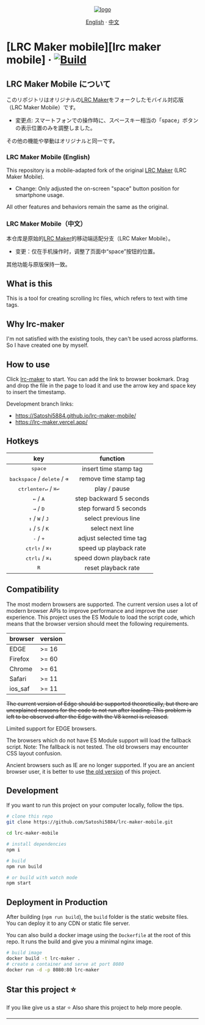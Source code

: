 <p align="center">
    <a href="https://Satoshi5884.github.io/lrc-maker-mobile/">
        <img src="./public/favicons/apple-touch-icon.png" alt="logo" />
    </a>
</p>

<div align="center">

[English](./README.md) · [中文](./README-zh.md)

</div>

# [LRC Maker mobile][lrc maker mobile] &middot; [![Build](https://github.com/Satoshi5884/lrc-maker-mobile/actions/workflows/build.yml/badge.svg)](https://github.com/Satoshi5884/lrc-maker-mobile/actions/workflows/build.yml)

## LRC Maker Mobile について

このリポジトリはオリジナルの[LRC Maker][lrc maker]をフォークしたモバイル対応版（LRC Maker Mobile）です。

- 変更点: スマートフォンでの操作時に、スペースキー相当の「space」ボタンの表示位置のみを調整しました。

その他の機能や挙動はオリジナルと同一です。

### LRC Maker Mobile (English)

This repository is a mobile-adapted fork of the original [LRC Maker][lrc maker] (LRC Maker Mobile).

- Change: Only adjusted the on-screen "space" button position for smartphone usage.

All other features and behaviors remain the same as the original.

### LRC Maker Mobile（中文）

本仓库是原始的[LRC Maker][lrc maker]的移动端适配分支（LRC Maker Mobile）。

- 变更：仅在手机操作时，调整了页面中“space”按钮的位置。

其他功能与原版保持一致。

## What is this

This is a tool for creating scrolling lrc files, which refers to text with time tags.

## Why lrc-maker

I'm not satisfied with the existing tools, they can't be used across platforms. So I have created one by myself.

## How to use

Click [lrc-maker][lrc maker] to start. You can add the link to browser bookmark. Drag and drop the file in the page to load it and use the arrow key and space key to insert the timestamp.

Development branch links:

- https://Satoshi5884.github.io/lrc-maker-mobile/
- https://lrc-maker.vercel.app/

## Hotkeys

|                             key                             |         function         |
| :---------------------------------------------------------: | :----------------------: |
|                      <kbd>space</kbd>                       |  insert time stamp tag   |
|   <kbd>backspace</kbd> / <kbd>delete</kbd> / <kbd>⌫</kbd>   |  remove time stamp tag   |
| <kbd>ctrl</kbd><kbd>enter↵</kbd> / <kbd>⌘</kbd><kbd>↩</kbd> |       play / pause       |
|                 <kbd>←</kbd> / <kbd>A</kbd>                 | step backward 5 seconds  |
|                 <kbd>→</kbd> / <kbd>D</kbd>                 |  step forward 5 seconds  |
|         <kbd>↑</kbd> / <kbd>W</kbd> / <kbd>J</kbd>          |   select previous line   |
|         <kbd>↓</kbd> / <kbd>S</kbd> / <kbd>K</kbd>          |     select next line     |
|                 <kbd>-</kbd> / <kbd>+</kbd>                 | adjust selected time tag |
|   <kbd>ctrl</kbd><kbd>↑</kbd> / <kbd>⌘</kbd><kbd>↑</kbd>    |  speed up playback rate  |
|   <kbd>ctrl</kbd><kbd>↓</kbd> / <kbd>⌘</kbd><kbd>↓</kbd>    | speed down playback rate |
|                        <kbd>R</kbd>                         |   reset playback rate    |

## Compatibility

The most modern browsers are supported. The current version uses a lot of modern browser APIs to improve performance and improve the user experience. This project uses the ES Module to load the script code, which means that the browser version should meet the following requirements.

| browser | version |
| :------ | :------ |
| EDGE    | >= 16   |
| Firefox | >= 60   |
| Chrome  | >= 61   |
| Safari  | >= 11   |
| ios_saf | >= 11   |

<del>
The current version of Edge should be supported theoretically, but there are unexplained reasons for the code to not run after loading. This problem is left to be observed after the Edge with the V8 kernel is released.
</del>

Limited support for EDGE browsers.

The browsers which do not have ES Module support will load the fallback script. Note: The fallback is not tested. The old browsers may encounter CSS layout confusion.

Ancient browsers such as IE are no longer supported. If you are an ancient browser user, it is better to use [the old version][version 3.x] of this project.

## Development

If you want to run this project on your computer locally, follow the tips.

```bash
# clone this repo
git clone https://github.com/Satoshi5884/lrc-maker-mobile.git

cd lrc-maker-mobile

# install dependencies
npm i

# build
npm run build

# or build with watch mode
npm start
```

## Deployment in Production

After building (`npm run build`), the `build` folder is the static website files.
You can deploy it to any CDN or static file server.

You can also build a docker image using the `Dockerfile` at the root of this repo.
It runs the build and give you a minimal nginx image.

```bash
# build image
docker build -t lrc-maker .
# create a container and serve at port 8080
docker run -d -p 8080:80 lrc-maker
```

## Star this project :star:

If you like give us a star :star: Also share this project to help more people.

---

[lrc maker]: https://Satoshi5884.github.io/lrc-maker-mobile/
[version 3.x]: https://lrc-maker.github.io/3.x
